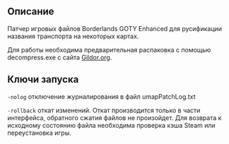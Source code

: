 ## Описание
Патчер игровых файлов Borderlands GOTY Enhanced для русификации названия транспорта на некоторых картах.

Для работы необходима предварительная распаковка с помощью decompress.exe с сайта [Gildor.org](http://www.gildor.org/downloads).

## Ключи запуска
`-nolog` отключение журналирования в файл umapPatchLog.txt

`-rollback` откат изменений. Откат производится только в части интерфейса, обратного сжатия файлов не произойдет. Для возврата к исходному состоянию файла необходима проверка кэша Steam или переустановка игры.
